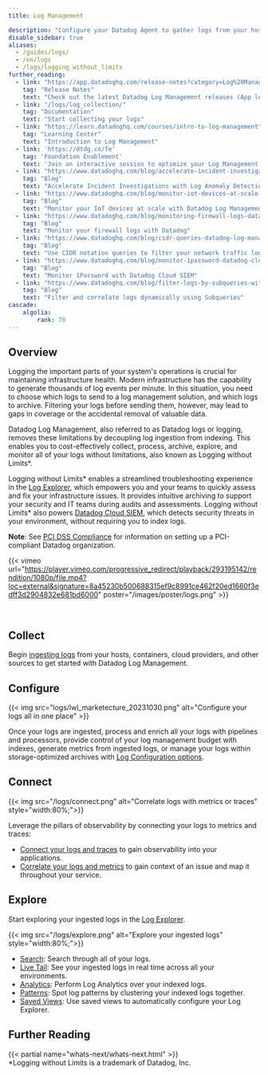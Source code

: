 ```yaml
---
title: Log Management

description: "Configure your Datadog Agent to gather logs from your host, containers & services."
disable_sidebar: true
aliases:
  - /guides/logs/
  - /en/logs
  - /logs/logging_without_limits
further_reading:
  - link: "https://app.datadoghq.com/release-notes?category=Log%20Management"
    tag: "Release Notes"
    text: "Check out the latest Datadog Log Management releases (App login required)"
  - link: "/logs/log_collection/"
    tag: "Documentation"
    text: "Start collecting your logs"
  - link: "https://learn.datadoghq.com/courses/intro-to-log-management"
    tag: "Learning Center"
    text: "Introduction to Log Management"
  - link: 'https://dtdg.co/fe'
    tag: 'Foundation Enablement'
    text: 'Join an interactive session to optimize your Log Management'
  - link: "https://www.datadoghq.com/blog/accelerate-incident-investigations-with-log-anomaly-detection/"
    tag: "Blog"
    text: "Accelerate Incident Investigations with Log Anomaly Detection"
  - link: "https://www.datadoghq.com/blog/monitor-iot-devices-at-scale-with-log-management/"
    tag: "Blog"
    text: "Monitor your IoT devices at scale with Datadog Log Management"
  - link: "https://www.datadoghq.com/blog/monitoring-firewall-logs-datadog/"
    tag: "Blog"
    text: "Monitor your firewall logs with Datadog"
  - link: "https://www.datadoghq.com/blog/cidr-queries-datadog-log-management/"
    tag: "Blog"
    text: "Use CIDR notation queries to filter your network traffic logs"
  - link: "https://www.datadoghq.com/blog/monitor-1password-datadog-cloud-siem/"
    tag: "Blog"
    text: "Monitor 1Password with Datadog Cloud SIEM"
  - link: "https://www.datadoghq.com/blog/filter-logs-by-subqueries-with-datadog/"
    tag: "Blog"
    text: "Filter and correlate logs dynamically using Subqueries"
cascade:
    algolia:
        rank: 70
---
```


## Overview

Logging the important parts of your system's operations is crucial for maintaining infrastructure health. Modern infrastructure has the capability to generate thousands of log events per minute. In this situation, you need to choose which logs to send to a log management solution, and which logs to archive. Filtering your logs before sending them, however, may lead to gaps in coverage or the accidental removal of valuable data.

Datadog Log Management, also referred to as Datadog logs or logging, removes these limitations by decoupling log ingestion from indexing. This enables you to cost-effectively collect, process, archive, explore, and monitor all of your logs without limitations, also known as Logging without Limits\*.

Logging without Limits\* enables a streamlined troubleshooting experience in the [Log Explorer][1], which empowers you and your teams to quickly assess and fix your infrastructure issues. It provides intuitive archiving to support your security and IT teams during audits and assessments. Logging without Limits* also powers [Datadog Cloud SIEM][2], which detects security threats in your environment, without requiring you to index logs.

**Note**: See [PCI DSS Compliance][3] for information on setting up a PCI-compliant Datadog organization.

{{< vimeo url="https://player.vimeo.com/progressive_redirect/playback/293195142/rendition/1080p/file.mp4?loc=external&signature=8a45230b500688315ef9c8991ce462f20ed1660f3edff3d2904832e681bd6000" poster="/images/poster/logs.png" >}}

</br>

## Collect

Begin [ingesting logs][4] from your hosts, containers, cloud providers, and other sources to get started with Datadog Log Management.

## Configure

{{< img src="logs/lwl_marketecture_20231030.png" alt="Configure your logs all in one place" >}}

Once your logs are ingested, process and enrich all your logs with pipelines and processors, provide control of your log management budget with indexes, generate metrics from ingested logs, or manage your logs within storage-optimized archives with [Log Configuration options][5].

## Connect

{{< img src="/logs/connect.png" alt="Correlate logs with metrics or traces" style="width:80%;">}}

Leverage the pillars of observability by connecting your logs to metrics and traces:

- [Connect your logs and traces][6] to gain observability into your applications.
- [Correlate your logs and metrics][7] to gain context of an issue and map it throughout your service.

## Explore

Start exploring your ingested logs in the [Log Explorer][1].

{{< img src="/logs/explore.png" alt="Explore your ingested logs" style="width:80%;">}}

- [Search][8]: Search through all of your logs.
- [Live Tail][9]: See your ingested logs in real time across all your environments.
- [Analytics][10]: Perform Log Analytics over your indexed logs.
- [Patterns][11]: Spot log patterns by clustering your indexed logs together.
- [Saved Views][12]: Use saved views to automatically configure your Log Explorer.

## Further Reading

{{< partial name="whats-next/whats-next.html" >}}
<br>
\*Logging without Limits is a trademark of Datadog, Inc.

[1]: /logs/explorer/
[2]: /security/cloud_siem/
[3]: /data_security/pci_compliance/
[4]: /logs/log_collection/
[5]: /logs/log_configuration/
[6]: /tracing/other_telemetry/connect_logs_and_traces/
[7]: /logs/guide/correlate-logs-with-metrics/
[8]: /logs/explorer/search_syntax/
[9]: /logs/live_tail/
[10]: /logs/explorer/analytics/
[11]: /logs/explorer/patterns/
[12]: /logs/explorer/saved_views/

